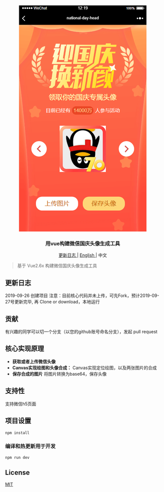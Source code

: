 <p align="center">
<img src="./src/assets/title.png" alt="mark text" width="414" height="733">
</p>

<h3 align="center">用vue构建微信国庆头像生成工具</h3>

<p align="center">
  <a href="">
    更新日志
  </a>
  <span> | </span>
  <a href="./README_EN.md">
    English
  </a>
  <span> | </span>
  <a>
    中文
  </a>
</p>

> 基于 Vue2.6x 构建微信国庆头像生成工具

## 更新日志

2019-09-26 创建项目 
注意：目前核心代码并未上传，可先Fork，预计2019-09-27号更新完毕, 再 Clone or download，本地运行

## 贡献
 有兴趣的同学可以切一个分支（以您的github账号命名分支），发起 pull request 

## 核心实现原理

- **获取或者上传微信头像** 
- **Canvas实现绘图和头像合成：** Canvas实现定位绘图，以及两张图片的合成
- **保存合成的图片** 将图片转换为base64，保存头像

## 支持性

支持微信h5页面

## 项目设置
```
npm install
```

### 编译和热更新用于开发
```
npm run dev
```

## License

[MIT](http://opensource.org/licenses/MIT)
